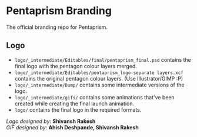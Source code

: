 # Pentaprism Branding
The official branding repo for Pentaprism.

## Logo
* `logo/_intermediate/Editables/final/pentaprism_final.psd` contains the final logo with the pentagon colour layers merged.
* `logo/_intermediate/Editables/pentaprism_logo-separate layers.xcf` contains the original pentagon colour layers. (Use Illustrator/GIMP :P)
* `logo/_intermediate/Dump/` contains some intermediate versions of the logo.
* `logo/_intermediate/gifs/` contains some animations that've been created while creating the final launch animation.
* `logo/` contains the final logo in the required formats.

*Logo designed by:* **Shivansh Rakesh** \
*GIF designed by:* **Ahish Deshpande, Shivansh Rakesh**

